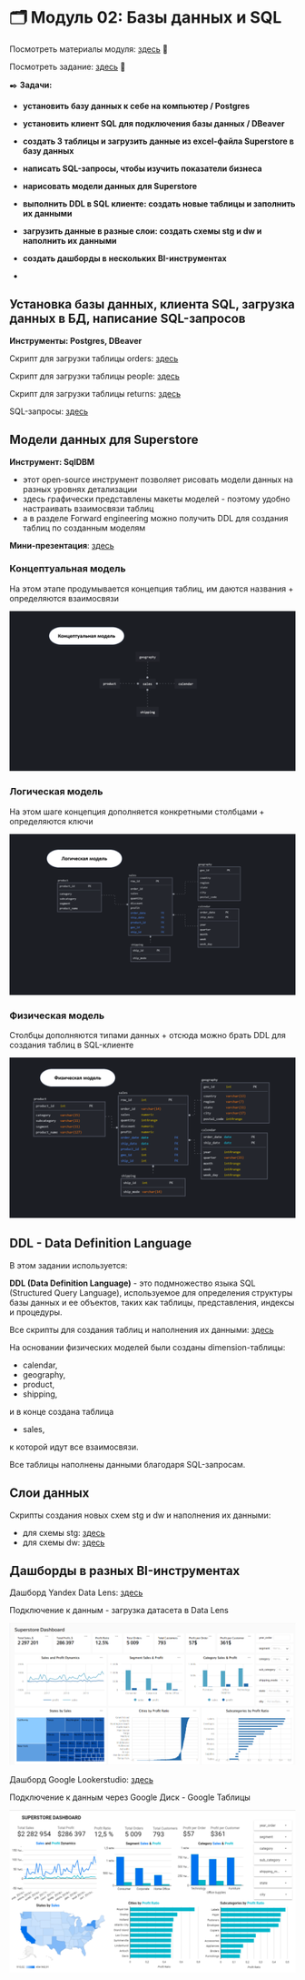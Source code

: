 # 🗂️ Модуль 02: Базы данных и SQL
Посмотреть материалы модуля: [здесь](https://github.com/Data-Learn/data-engineering/blob/master/DE-101%20Modules/Module02/readme.md "здесь") 📑


Посмотреть задание: [здесь](https://github.com/Data-Learn/data-engineering/tree/master/DE-101%20Modules/Module02/DE%20-%20101%20Lab%202.1 "здесь") 👀


✒️ **Задачи:** 
- **установить базу данных к себе на компьютер / Postgres**
- **установить клиент SQL для подключения базы данных / DBeaver**
- **создать 3 таблицы и загрузить данные из excel-файла Superstore в базу данных**
- **написать SQL-запросы, чтобы изучить показатели бизнеса**
- **нарисовать модели данных для Superstore**
- **выполнить DDL в SQL клиенте: создать новые таблицы и заполнить их данными**
- **загрузить данные в разные слои: создать схемы stg и dw и наполнить их данными**
- **создать дашборды в нескольких BI-инструментах**

- 
## Установка базы данных, клиента SQL, загрузка данных в БД, написание SQL-запросов
**Инструменты: Postgres, DBeaver**


Скрипт для загрузки таблицы orders: [здесь](https://github.com/Malakhova-Natalya/Data_Learn/blob/main/DE-101/Module_02/orders.sql "здесь")


Скрипт для загрузки таблицы people: [здесь](https://github.com/Malakhova-Natalya/Data_Learn/blob/main/DE-101/Module_02/people.sql "здесь")


Скрипт для загрузки таблицы returns: [здесь](https://github.com/Malakhova-Natalya/Data_Learn/blob/main/DE-101/Module_02/returns.sql "здесь")


SQL-запросы: [здесь](https://github.com/Malakhova-Natalya/Data_Learn/blob/main/DE-101/Module_02/SQL_queries.sql "здесь")

## Модели данных для Superstore
**Инструмент: SqlDBM**


- этот open-source инструмент позволяет рисовать модели данных на разных уровнях детализации
- здесь графически представлены макеты моделей - поэтому удобно настраивать взаимосвязи таблиц
- а в разделе Forward engineering можно получить DDL для создания таблиц по созданным моделям

**Мини-презентация**: [здесь](https://github.com/Malakhova-Natalya/Data_Learn/blob/main/DE-101/Module_02/Model_types.pdf "здесь")


### Концептуальная модель
На этом этапе продумывается концепция таблиц, им даются названия + определяются взаимосвязи


![cover](https://github.com/Malakhova-Natalya/Data_Learn/blob/main/DE-101/Module_02/01_model.png)

### Логическая модель
На этом шаге концепция дополняется конкретными столбцами + определяются ключи


![cover](https://github.com/Malakhova-Natalya/Data_Learn/blob/main/DE-101/Module_02/02_model.png)

### Физическая модель
Столбцы дополняются типами данных + отсюда можно брать DDL для создания таблиц в SQL-клиенте


![cover](https://github.com/Malakhova-Natalya/Data_Learn/blob/main/DE-101/Module_02/03_model.png)

## DDL - Data Definition Language
В этом задании используется:


**DDL (Data Definition Language)** - это подмножество языка SQL (Structured Query Language), 
 используемое для определения структуры базы данных и ее объектов, таких как таблицы, представления, индексы и процедуры.

 
Все скрипты для создания таблиц и наполнения их данными: [здесь](https://github.com/Malakhova-Natalya/Data_Learn/blob/main/DE-101/Module_02/DDL.sql "здесь")


На основании физических моделей были созданы dimension-таблицы: 
- calendar,
- geography,
- product,
- shipping,


и в конце создана таблица


- sales,


к которой идут все взаимосвязи.


Все таблицы наполнены данными благодаря SQL-запросам.

## Слои данных

Скрипты создания новых схем stg и dw и наполнения их данными:
- для схемы stg: [здесь](https://github.com/Malakhova-Natalya/Data_Learn/blob/main/DE-101/Module_02/layer_01_staging.sql "здесь")
- для схемы dw: [здесь](https://github.com/Malakhova-Natalya/Data_Learn/blob/main/DE-101/Module_02/layer_02_dw.sql "здесь")


## Дашборды в разных BI-инструментах

Дашборд Yandex Data Lens: [здесь](https://datalens.yandex.ru/ycexrsyxn70an-superstore-dashboard?state=b77e25b1106 "здесь")

Подключение к данным - загрузка датасета в Data Lens

![cover](https://github.com/Malakhova-Natalya/Data_Learn/blob/main/DE-101/Module_02/dashboard_01_datalens.png)

Дашборд Google Lookerstudio: [здесь](https://lookerstudio.google.com/reporting/4e2800e1-fdc4-480a-855f-fb7e62e21ef3 "здесь")

Подключение к данным через Google Диск - Google Таблицы

![cover](https://github.com/Malakhova-Natalya/Data_Learn/blob/main/DE-101/Module_02/dashboard_02_lookerstudio.png)
